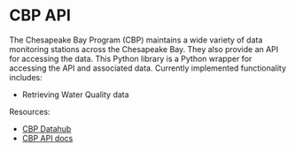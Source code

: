 # CBP API

The Chesapeake Bay Program (CBP) maintains a wide variety of data monitoring stations across the Chesapeake Bay. They also provide an API for accessing the data. This Python library is a Python wrapper for accessing the API and associated data. Currently implemented functionality includes:

- Retrieving Water Quality data

Resources:
- [CBP Datahub](https://datahub.chesapeakebay.net/Home)
- [CBP API docs](https://datahub.chesapeakebay.net/API)
